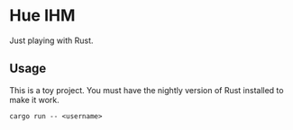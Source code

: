 # Hue IHM

Just playing with Rust.

## Usage

This is a toy project. You must have the nightly version of Rust installed to make it work.

```
cargo run -- <username>
```
